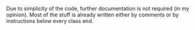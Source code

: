 Due to simplicity of the code, further documentation is not required (in my opinion). Most of the stuff is already written either by comments or by instructions below every class end.
